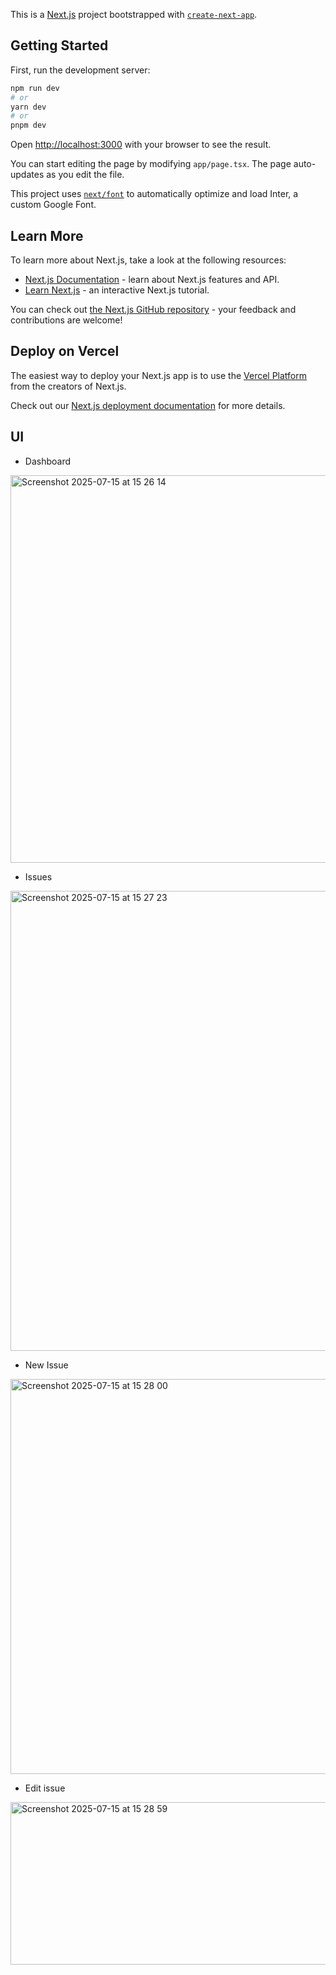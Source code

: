 This is a [Next.js](https://nextjs.org/) project bootstrapped with [`create-next-app`](https://github.com/vercel/next.js/tree/canary/packages/create-next-app).

## Getting Started

First, run the development server:

```bash
npm run dev
# or
yarn dev
# or
pnpm dev
```

Open [http://localhost:3000](http://localhost:3000) with your browser to see the result.

You can start editing the page by modifying `app/page.tsx`. The page auto-updates as you edit the file.

This project uses [`next/font`](https://nextjs.org/docs/basic-features/font-optimization) to automatically optimize and load Inter, a custom Google Font.

## Learn More

To learn more about Next.js, take a look at the following resources:

- [Next.js Documentation](https://nextjs.org/docs) - learn about Next.js features and API.
- [Learn Next.js](https://nextjs.org/learn) - an interactive Next.js tutorial.

You can check out [the Next.js GitHub repository](https://github.com/vercel/next.js/) - your feedback and contributions are welcome!

## Deploy on Vercel

The easiest way to deploy your Next.js app is to use the [Vercel Platform](https://vercel.com/new?utm_medium=default-template&filter=next.js&utm_source=create-next-app&utm_campaign=create-next-app-readme) from the creators of Next.js.

Check out our [Next.js deployment documentation](https://nextjs.org/docs/deployment) for more details.

## UI
- Dashboard
<img width="1295" height="620" alt="Screenshot 2025-07-15 at 15 26 14" src="https://github.com/user-attachments/assets/ca549485-b4db-4ab3-9dfd-2764bef5bfc7" />

- Issues
<img width="1227" height="736" alt="Screenshot 2025-07-15 at 15 27 23" src="https://github.com/user-attachments/assets/d75c560e-5a61-4474-a48a-59ca83e8dec3" />

- New Issue
<img width="1240" height="632" alt="Screenshot 2025-07-15 at 15 28 00" src="https://github.com/user-attachments/assets/029c6dbf-f1dd-4a4a-a570-0543086fbc59" />

- Edit issue
<img width="1197" height="260" alt="Screenshot 2025-07-15 at 15 28 59" src="https://github.com/user-attachments/assets/e35b59d4-b138-4f39-baab-2f372cd07681" />





